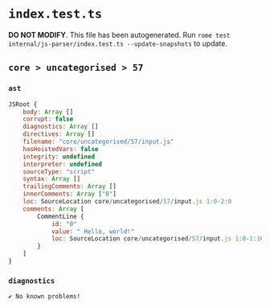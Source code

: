# `index.test.ts`

**DO NOT MODIFY**. This file has been autogenerated. Run `rome test internal/js-parser/index.test.ts --update-snapshots` to update.

## `core > uncategorised > 57`

### `ast`

```javascript
JSRoot {
	body: Array []
	corrupt: false
	diagnostics: Array []
	directives: Array []
	filename: "core/uncategorised/57/input.js"
	hasHoistedVars: false
	integrity: undefined
	interpreter: undefined
	sourceType: "script"
	syntax: Array []
	trailingComments: Array []
	innerComments: Array ["0"]
	loc: SourceLocation core/uncategorised/57/input.js 1:0-2:0
	comments: Array [
		CommentLine {
			id: "0"
			value: " Hello, world!"
			loc: SourceLocation core/uncategorised/57/input.js 1:0-1:16
		}
	]
}
```

### `diagnostics`

```
✔ No known problems!

```
